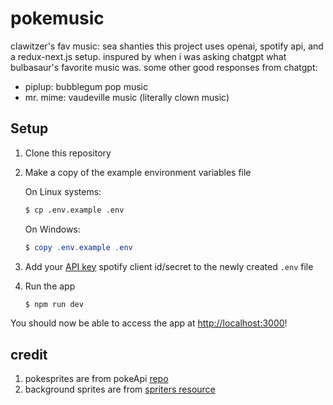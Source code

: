 # pokemusic
clawitzer's fav music: sea shanties 
this project uses openai, spotify api, and a redux-next.js setup. inspured by when i was asking chatgpt what bulbasaur's favorite music was.
some other good responses from chatgpt:
- piplup: bubblegum pop music
- mr. mime: vaudeville music (literally clown music)
## Setup

1. Clone this repository

2. Make a copy of the example environment variables file

   On Linux systems: 
   ```bash
   $ cp .env.example .env
   ```
   On Windows:
   ```powershell
   $ copy .env.example .env
   ```
3. Add your [API key](https://platform.openai.com/account/api-keys) spotify client id/secret to the newly created `.env` file

4. Run the app

   ```bash
   $ npm run dev
   ```

You should now be able to access the app at [http://localhost:3000](http://localhost:3000)!


## credit
1. pokesprites are from pokeApi [repo](https://github.com/PokeAPI/sprites)
2. background sprites are from [spriters resource](https://www.spriters-resource.com/ds_dsi/)
